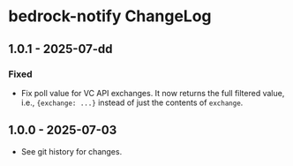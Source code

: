 # bedrock-notify ChangeLog

## 1.0.1 - 2025-07-dd

### Fixed
- Fix poll value for VC API exchanges. It now returns the full filtered value,
  i.e., `{exchange: ...}` instead of just the contents of `exchange`.

## 1.0.0 - 2025-07-03

- See git history for changes.
